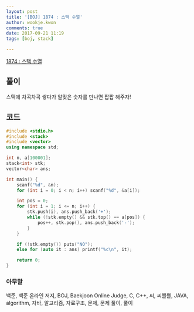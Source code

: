 ```yaml
---
layout: post
title: '[BOJ] 1874 : 스택 수열'
author: wookje.kwon
comments: true
date: 2017-09-21 11:19
tags: [boj, stack]

---
```


[1874 : 스택 수열](https://www.acmicpc.net/problem/1874)

## 풀이

스택에 차곡차곡 쌓다가 알맞은 숫자를 만나면 팝팝 해주자!

## 코드

```cpp
#include <stdio.h>
#include <stack>
#include <vector>
using namespace std;

int n, a[100001];
stack<int> stk;
vector<char> ans;

int main() {
	scanf("%d", &n);
	for (int i = 0; i < n; i++) scanf("%d", &a[i]);

	int pos = 0;
	for (int i = 1; i <= n; i++) {
		stk.push(i), ans.push_back('+');
		while (!stk.empty() && stk.top() == a[pos]) {
			pos++, stk.pop(), ans.push_back('-');
		}
	}

	if (!stk.empty()) puts("NO");
	else for (auto it : ans) printf("%c\n", it);

	return 0;
}
```

### 아무말  
백준, 백준 온라인 저지, BOJ, Baekjoon Online Judge, C, C++, 씨, 씨쁠쁠, JAVA, algorithm, 자바, 알고리즘, 자료구조, 문제, 문제 풀이, 풀이